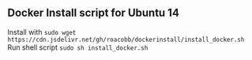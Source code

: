 ## Docker Install script for Ubuntu 14 ##

Install with `sudo wget https://cdn.jsdelivr.net/gh/roacobb/dockerinstall/install_docker.sh`
Run shell script `sudo sh install_docker.sh`

